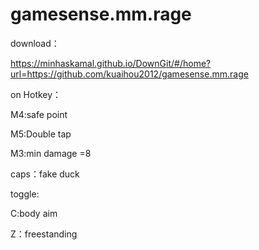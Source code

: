 # gamesense.mm.rage
download：

https://minhaskamal.github.io/DownGit/#/home?url=https://github.com/kuaihou2012/gamesense.mm.rage

on Hotkey：

M4:safe point

M5:Double tap

M3:min damage =8

caps：fake duck

toggle:

C:body aim

Z：freestanding
